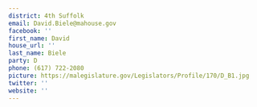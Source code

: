 ```yaml
---
district: 4th Suffolk
email: David.Biele@mahouse.gov
facebook: ''
first_name: David
house_url: ''
last_name: Biele
party: D
phone: (617) 722-2080
picture: https://malegislature.gov/Legislators/Profile/170/D_B1.jpg
twitter: ''
website: ''
---
```

